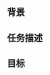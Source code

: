 ## 背景
<!-- 请简要描述此需求的背景 -->
<!-- 示例：Googlenet是ImageNet挑战赛(ILSVRC14)第一名的高性能网络结构，常用分类模型之一。MegEngine已经提供相关的OPR支持 -->

## 任务描述
<!-- 请详细描述该任务，任务需要明确、具体 -->
<!-- 示例：Googlenet模型复现，训练正常收敛，验收指标符合预期，并将代码提交到models/vision/classification/models[contribution] 下-->

## 目标
<!-- 请明确此任务的目标 -->
<!-- 示例：数据集ImageNet 对点和论文一致 -->
